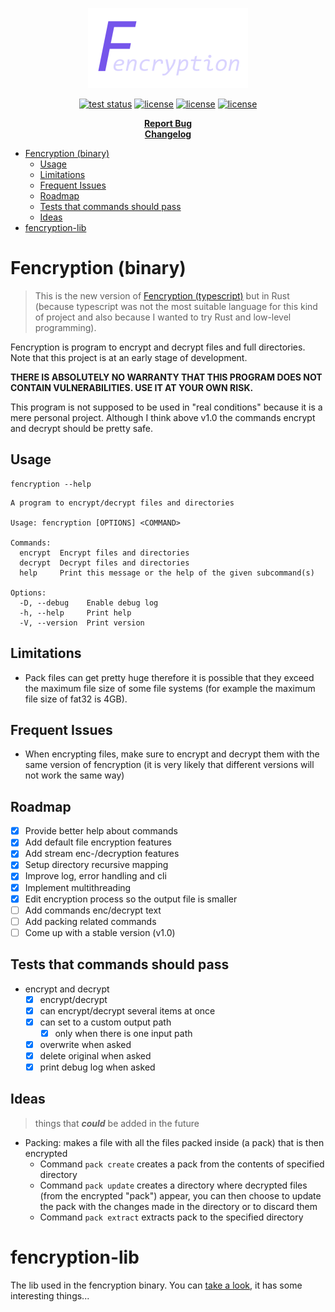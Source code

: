 <p align="center">
  <a href="#readme">
    <img src="./docs/assets/logo.png" height="auto">
  </a>

  <p align="center">
    <a href="https://github.com/valflrt/fencryption-rust/actions/workflows/tests.yml"><img alt="test status" src="https://img.shields.io/github/actions/workflow/status/valflrt/fencryption-rust/tests.yml" /></a>
    <a href="https://docs.rs/fencryption/latest/fencryption_lib/"><img alt="license" src="https://img.shields.io/docsrs/fencryption" /></a>
    <a href="https://crates.io/crates/fencryption"><img alt="license" src="https://img.shields.io/crates/v/fencryption?color=informational" /></a>
    <a href="./LICENSE"><img alt="license" src="https://img.shields.io/github/license/valflrt/fencryption-rust" /></a>
  </p>

  <p align="center">
    <a href="https://github.com/valflrt/fencryption-rust/issues/new"><b>Report Bug</b></a>
    <br />
    <a href="https://github.com/valflrt/fencryption-rust/blob/master/CHANGELOG.md"><b>Changelog</b></a>
    <!-- <br />
    <a href="https://github.com/valflrt/fencryption-rust/releases"><b>Download</b></a> -->
  </p>
</p>

- [Fencryption (binary)](#fencryption-binary)
  - [Usage](#usage)
  - [Limitations](#limitations)
  - [Frequent Issues](#frequent-issues)
  - [Roadmap](#roadmap)
  - [Tests that commands should pass](#tests-that-commands-should-pass)
  - [Ideas](#ideas)
- [fencryption-lib](#fencryption-lib)

# Fencryption (binary)

> This is the new version of [Fencryption (typescript)](https://github.com/valflrt/fencryption) but in Rust (because typescript was not the most suitable language for this kind of project and also because I wanted to try Rust and low-level programming).

Fencryption is program to encrypt and decrypt files and full directories. Note that this project is at an early stage of development.

**THERE IS ABSOLUTELY NO WARRANTY THAT THIS PROGRAM DOES NOT CONTAIN VULNERABILITIES. USE IT AT YOUR OWN RISK.**

This program is not supposed to be used in "real conditions" because it is a mere personal project. Although I think above v1.0 the commands encrypt and decrypt should be pretty safe.

## Usage

```
fencryption --help
```

```
A program to encrypt/decrypt files and directories

Usage: fencryption [OPTIONS] <COMMAND>

Commands:
  encrypt  Encrypt files and directories
  decrypt  Decrypt files and directories
  help     Print this message or the help of the given subcommand(s)

Options:
  -D, --debug    Enable debug log
  -h, --help     Print help
  -V, --version  Print version
```

## Limitations

- Pack files can get pretty huge therefore it is possible that they exceed the maximum file size of some file systems (for example the maximum file size of fat32 is 4GB).

## Frequent Issues

- When encrypting files, make sure to encrypt and decrypt them with the same version of fencryption (it is very likely that different versions will not work the same way)

## Roadmap

- [x] Provide better help about commands
- [x] Add default file encryption features
- [x] Add stream enc-/decryption features
- [x] Setup directory recursive mapping
- [x] Improve log, error handling and cli
- [x] Implement multithreading
- [x] Edit encryption process so the output file is smaller
- [ ] Add commands enc/decrypt text
- [ ] Add packing related commands
- [ ] Come up with a stable version (v1.0)

## Tests that commands should pass

- encrypt and decrypt
  - [x] encrypt/decrypt
  - [x] can encrypt/decrypt several items at once
  - [x] can set to a custom output path
    - [x] only when there is one input path
  - [x] overwrite when asked
  - [x] delete original when asked
  - [x] print debug log when asked

## Ideas

> things that **_could_** be added in the future

- Packing: makes a file with all the files packed inside (a pack) that is then encrypted
  - Command `pack create` creates a pack from the contents of specified directory
  - Command `pack update` creates a directory where decrypted files (from the encrypted "pack") appear, you can then choose to update the pack with the changes made in the directory or to discard them
  - Command `pack extract` extracts pack to the specified directory

# fencryption-lib

The lib used in the fencryption binary. You can [take a look](https://docs.rs/fencryption/latest/fencryption_lib/), it has some interesting things...
